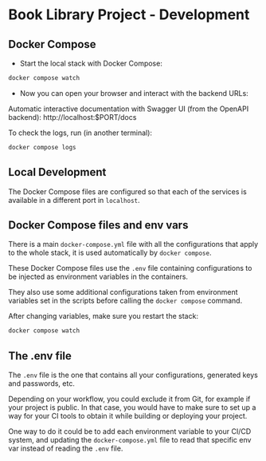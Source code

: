 # Book Library Project - Development

## Docker Compose

- Start the local stack with Docker Compose:

```bash
docker compose watch
```

- Now you can open your browser and interact with the backend URLs:

Automatic interactive documentation with Swagger UI (from the OpenAPI backend): http://localhost:$PORT/docs

To check the logs, run (in another terminal):

```bash
docker compose logs
```

## Local Development

The Docker Compose files are configured so that each of the services is available in a different port in `localhost`.

## Docker Compose files and env vars

There is a main `docker-compose.yml` file with all the configurations that apply to the whole stack, it is used automatically by `docker compose`.

These Docker Compose files use the `.env` file containing configurations to be injected as environment variables in the containers.

They also use some additional configurations taken from environment variables set in the scripts before calling the `docker compose` command.

After changing variables, make sure you restart the stack:

```bash
docker compose watch
```

## The .env file

The `.env` file is the one that contains all your configurations, generated keys and passwords, etc.

Depending on your workflow, you could exclude it from Git, for example if your project is public. In that case, you would have to make sure to set up a way for your CI tools to obtain it while building or deploying your project.

One way to do it could be to add each environment variable to your CI/CD system, and updating the `docker-compose.yml` file to read that specific env var instead of reading the `.env` file.
